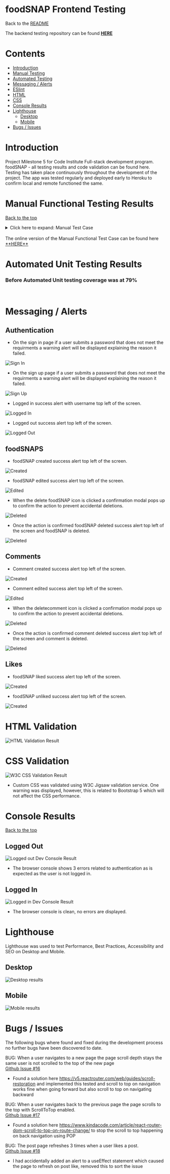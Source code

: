 <h1 id="contents">foodSNAP Frontend Testing</h1>

Back to the [README](README.md)

The backend testing repository can be found <a href="https://github.com/artcuddy/project5-foodsnap-backend/blob/main/TESTING.md" target="_blank">**HERE**</a><br>

<h1 id="contents">Contents</h1>

-   [Introduction](#introduction)
-   [Manual Testing](#manual-testing)
-   [Automated Testing](#automated-testing)
-   [Messaging / Alerts](#messaging)
-   [ESlint](#eslint-validation)
-   [HTML](#html-validation)
-   [CSS](#css-validation)
-   [Console Results](#console-results)
-   [Lighthouse](#lighthouse)
    -   [Desktop](#lighthouse-desktop)
    -   [Mobile](#lighthouse-mobile)
-   [Bugs / Issues](#bugs)

<h1 id="introduction">Introduction</h1>

Project Milestone 5 for Code Institute Full-stack development program. foodSNAP - all testing results and code validation can be found here. <br>
Testing has taken place continuously throughout the development of the project. The app was tested regularly and deployed early to Heroku to confirm local and remote functioned the same.

<h1 id="manual-testing">Manual Functional Testing Results</h1>

<a href="#top">Back to the top</a>

<details><summary>Click here to expand: Manual Test Case</summary>

![Manual Test Case](documentation/readme_images/testing/cocktail-nerd-manual-testing.webp)

</details>

<br/>
The online version of the Manual Functional Test Case can be found here <a href="https://docs.google.com/spreadsheets/d/1httv3Y2IJjzV_sj7WBncre5ICvjTv1ODlphDvt8Yrj8/edit#gid=0" target="_blank">**HERE**</a><br>

<h1 id="automated-testing">Automated Unit Testing Results</h1>

### Before Automated Unit testing coverage was at 79%

<br />

<h1 id="html-validation">Messaging / Alerts</h1>

<h2>Authentication</h2>

-   On the sign in page if a user submits a password that does not meet the requirments a warning alert will be displayed explaining the reason it failed.

![Sign In](documentation/testing/signin.webp)

-   On the sign up page if a user submits a password that does not meet the requirments a warning alert will be displayed explaining the reason it failed.

![Sign Up](documentation/testing/signup.webp)

-   Logged in success alert with username top left of the screen.

![Logged In](documentation/messaging/loggedin-success.webp)

-   Logged out success alert top left of the screen.

![Logged Out](documentation/messaging/loggedout-success.webp)

<h2>foodSNAPS</h2>

-   foodSNAP created success alert top left of the screen.

![Created](documentation/messaging/created-success.webp)

-   foodSNAP edited success alert top left of the screen.

![Edited](documentation/messaging/edited-success.webp)

-   When the delete foodSNAP icon is clicked a confirmation modal pops up to confirm the action to prevent accidental deletions.

![Deleted](documentation/messaging/post-delete-confirm.webp)

-   Once the action is confirmed foodSNAP deleted success alert top left of the screen and foodSNAP is deleted.

![Deleted](documentation/messaging/deleted-success.webp)

<h2>Comments</h2>

-   Comment created success alert top left of the screen.

![Created](documentation/messaging/comment-created.webp)

-   Comment edited success alert top left of the screen.

![Edited](documentation/messaging/comment-edited.webp)

-   When the deletecomment icon is clicked a confirmation modal pops up to confirm the action to prevent accidental deletions.

![Deleted](documentation/messaging/post-delete-confirm.webp)

-   Once the action is confirmed comment deleted success alert top left of the screen and comment is deleted.

![Deleted](documentation/messaging/comment-deleted.webp)

<h2>Likes</h2>

-   foodSNAP liked success alert top left of the screen.

![Created](documentation/messaging/liked.webp)


-   foodSNAP unliked success alert top left of the screen.

![Created](documentation/messaging/unliked.webp)




<h1 id="html-validation">HTML Validation</h1>

![HTML Validation Result](documentation/testing/html-validator-results.webp)

<h1 id="css-validation">CSS Validation</h1>

![W3C CSS Validation Result](documentation/testing/css-validator-results.webp)

-   Custom CSS was validated using W3C Jigsaw validation service. One warning was displayed, however,
    this is related to Bootstrap 5 which will not affect the CSS performance.

<h1 id="console-results">Console Results</h1>

<a href="#top">Back to the top</a>

<h2 id="console-loggedout">Logged Out</h2>

![Logged out Dev Console Result](documentation/testing/logged-out-dev.webp)

-   The browser console shows 3 errors related to authentication as is expected as the user is not logged in.

<h2 id="console-loggedin">Logged In</h2>

![Logged in Dev Console Result](documentation/testing/logged-in-dev.webp)

-   The browser console is clean, no errors are displayed.

<h1 id="lightHouse">Lighthouse</h1>

Lighthouse was used to test Performance, Best Practices, Accessibility and SEO on Desktop and Mobile.

<h2 id="lighthouse-desktop">Desktop</h2>

![Desktop results](documentation/testing/lighthouse-desktop.webp)

<h2 id="lighthouse-mobile">Mobile</h2>

![Mobile results](documentation/testing/lighthouse-mobile.webp)

<h1 id="bugs">Bugs / Issues</h1>

The following bugs where found and fixed during the development process no further bugs have been discovered to date.

BUG: When a user navigates to a new page the page scroll depth stays the same user is not scrolled to the top of the new page
<br />
<a href="https://github.com/artcuddy/project5-foodsnap-frontend/issues/16">Github Issue #16</a>

-  Found a solution here https://v5.reactrouter.com/web/guides/scroll-restoration and implemented this tested and scroll to top on navigation works fine when going forward but also scroll to top on navigating backward

BUG: When a user navigates back to the previous page the page scrolls to the top with ScrollToTop enabled.
<br />
<a href="https://github.com/artcuddy/project5-foodsnap-frontend/issues/17">Github Issue #17</a>

-  Found a solution here https://www.kindacode.com/article/react-router-dom-scroll-to-top-on-route-change/ to stop the scroll to top happening on back navigation using POP

BUG: The post page refreshes 3 times when a user likes a post.
<br />
<a href="https://github.com/artcuddy/project5-foodsnap-frontend/issues/18">Github Issue #18</a>

-  I had accidentally added an alert to a useEffect statement which caused the page to refresh on post like, removed this to sort the issue





